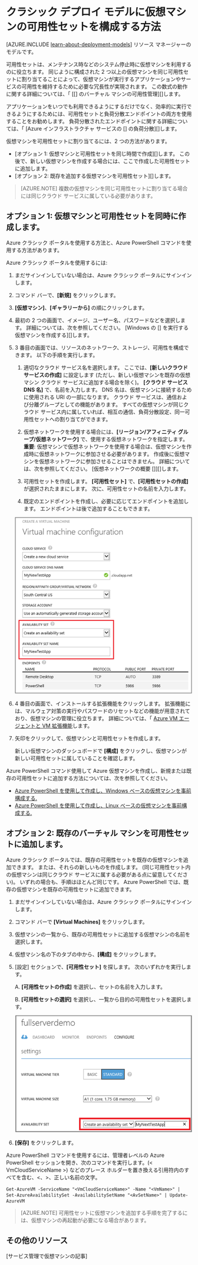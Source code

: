 <properties
    pageTitle="VM の可用性セットを構成する | Microsoft Azure"
    description="Azure クラシック ポータルと Azure PowerShell を使用して新規または既存の仮想マシンに対する可用性セットをクラシック デプロイ モデルで構成します。"
    services="virtual-machines"
    documentationCenter=""
    authors="cynthn"
    manager="timlt"
    editor=""
    tags="azure-service-management"/>

<tags
    ms.service="virtual-machines"
    ms.workload="infrastructure-services"
    ms.tgt_pltfrm="vm-multiple"
    ms.devlang="na"
    ms.topic="article"
    ms.date="08/10/2015"
    ms.author="cynthn"/>


# クラシック デプロイ モデルに仮想マシンの可用性セットを構成する方法

[AZURE.INCLUDE [learn-about-deployment-models](../../includes/learn-about-deployment-models-classic-include.md)] リソース マネージャーのモデルです。


可用性セットは、メンテナンス時などのシステム停止時に仮想マシンを利用するのに役立ちます。 同じように構成された 2 つ以上の仮想マシンを同じ可用性セットに割り当てることによって、仮想マシンが実行するアプリケーションやサービスの可用性を維持するために必要な冗長性が実現されます。 この数式の動作に関する詳細については、「 [[] のバーチャル マシンの可用性管理][]します。

アプリケーションをいつでも利用できるようにするだけでなく、効率的に実行できるようにするためには、可用性セットと負荷分散エンドポイントの両方を使用することをお勧めします。 負荷分散されたエンドポイントに関する詳細については、「 [Azure インフラストラクチャ サービスの [] の負荷分散][]します。

仮想マシンを可用性セットに割り当てるには、2 つの方法があります。

- [オプション 1: 仮想マシンと可用性セットを同じ時間で作成][]します。 この後で、新しい仮想マシンを作成する場合には、ここで作成した可用性セットに追加します。
- [オプション 2: 既存を追加する仮想マシンを可用性セット][]します。

>[AZURE.NOTE] 複数の仮想マシンを同じ可用性セットに割り当てる場合には同じクラウド サービスに属している必要があります。

## <a id="createset"> </a>オプション 1: 仮想マシンと可用性セットを同時に作成します。

Azure クラシック ポータルを使用する方法と、Azure PowerShell コマンドを使用する方法があります。

Azure クラシック ポータルを使用するには:

1. まだサインインしていない場合は、Azure クラシック ポータルにサインインします。

2. コマンド バーで、**[新規]** をクリックします。

3. **[仮想マシン]**、**[ギャラリーから]** の順にクリックします。

4. 最初の 2 つの画面で、イメージ、ユーザー名、パスワードなどを選択します。 詳細については、次を参照してください。 [Windows の [] を実行する仮想マシンを作成する][]します。

5. 3 番目の画面では、リソースのネットワーク、ストレージ、可用性を構成できます。 以下の手順を実行します。

    1. 適切なクラウド サービス名を選択します。 ここでは、**[新しいクラウド サービスの作成]** に設定します (ただし、新しい仮想マシンを既存の仮想マシン クラウド サービスに追加する場合を除く)。 **[クラウド サービス DNS 名]** で、名前を入力します。 DNS 名は、仮想マシンに接続するために使用される URI の一部になります。 クラウド サービスは、通信および分離グループとしての機能があります。 すべての仮想マシンが同じクラウド サービス内に属していれば、相互の通信、負荷分散設定、同一可用性セットへの割り当てができます。

    2. 仮想ネットワークを使用する場合には、**[リージョン/アフィニティ グループ/仮想ネットワーク]** で、使用する仮想ネットワークを指定します。 **重要**: 仮想マシンで仮想ネットワークを使用する場合は、仮想マシンを作成時に仮想ネットワークに参加させる必要があります。 作成後に仮想マシンを仮想ネットワークに参加させることはできません。 詳細については、次を参照してください。 [仮想ネットワークの概要 []][]します。

    3. 可用性セットを作成します。 **[可用性セット]** で、**[可用性セットの作成]** が選択されたままにします。 次に、可用性セットの名前を入力します。

    4. 既定のエンドポイントを作成し、必要に応じてエンドポイントを追加します。 エンドポイントは後で追加することもできます。

    ![新しい仮想マシンの可用性セットを作成する](./media/virtual-machines-how-to-configure-availability/VMavailabilityset.png)

6. 4 番目の画面で、インストールする拡張機能をクリックします。 拡張機能には、マルウェア対策の実行やパスワードのリセットなどの機能が用意されており、仮想マシンの管理に役立ちます。 詳細については、「 [Azure VM エージェントと VM 拡張機能](virtual-machines-extensions-agent-about.md)します。

7.  矢印をクリックして、仮想マシンと可用性セットを作成します。

    新しい仮想マシンのダッシュボードで **[構成]** をクリックし、仮想マシンが新しい可用性セットに属していることを確認します。

Azure PowerShell コマンド使用して Azure 仮想マシンを作成し、新規または既存の可用性セットに追加する方法については、次を参照してください。

- [Azure PowerShell を使用して作成し、Windows ベースの仮想マシンを事前構成する.](virtual-machines-ps-create-preconfigure-windows-vms.md)
- [Azure PowerShell を使用して作成し、Linux ベースの仮想マシンを事前構成する.](virtual-machines-ps-create-preconfigure-linux-vms.md)

## <a id="addmachine"> </a>オプション 2: 既存のバーチャル マシンを可用性セットに追加します。

Azure クラシック ポータルでは、既存の可用性セットを既存の仮想マシンを追加できます。
 または、それらの新しいものを作成します。 (同じ可用性セット内の仮想マシンは同じクラウド サービスに属する必要がある点に留意してください)。 いずれの場合も、手順はほとんど同じです。 Azure PowerShell では、既存の仮想マシンを既存の可用性セットに追加できます。

1. まだサインインしていない場合は、Azure クラシック ポータルにサインインします。

2. コマンド バーで **[Virtual Machines]** をクリックします。

3. 仮想マシンの一覧から、既存の可用性セットに追加する仮想マシンの名前を選択します。

4. 仮想マシン名の下のタブの中から、**[構成]** をクリックします。

5. [設定] セクションで、**[可用性セット]** を探します。 次のいずれかを実行します。

    A. **[可用性セットの作成]** を選択し、セットの名前を入力します。

    B. **[可用性セットの選択]** を選択し、一覧から目的の可用性セットを選択します。

    ![既存の仮想マシンの可用性セットを作成する](./media/virtual-machines-how-to-configure-availability/VMavailabilityExistingVM.png)

6. **[保存]** をクリックします。

Azure PowerShell コマンドを使用するには、管理者レベルの Azure PowerShell セッションを開き、次のコマンドを実行します。(< VmCloudServiceName >) などのプレース ホルダーを置き換える引用符内のすべてを含む、<、>、正しい名前の文字。

    Get-AzureVM -ServiceName "<VmCloudServiceName>" -Name "<VmName>" | Set-AzureAvailabilitySet -AvailabilitySetName "<AvSetName>" | Update-AzureVM

>[AZURE.NOTE] 可用性セットに仮想マシンを追加する手順を完了するには、仮想マシンの再起動が必要になる場合があります。

## その他のリソース

[サービス管理で仮想マシンの記事]



[option 1: create a virtual machine and an availability set at the same time]: #createset 
[option 2: add an existing virtual machine to an availability set]: #addmachine 
[load balancing for azure infrastructure services]: virtual-machines-load-balance.md 
[manage the availability of virtual machines]: virtual-machines-manage-availability.md 
[create a virtual machine running windows]: virtual-machines-windows-tutorial.md 
[virtual network overview]: virtual-networks-overview.md 
[articles for virtual machines in service management]: virtual-machines-service-management-articles.md 

